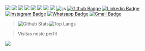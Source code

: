 ![](https://img.shields.io/badge/-SQL-000000?style=flat&logo=PostgreSQL)
![](https://img.shields.io/badge/-Git-000000?style=flat&logo=git&logoColor=F05032)
![](https://img.shields.io/badge/-GitHub-000000?style=flat&logo=github&logoColor=FFFFFF)
![](https://img.shields.io/badge/-Linux-000000?style=flat&logo=linux&logoColor=FFFF00)
![](https://img.shields.io/badge/-BootStrap-000000?style=flat&logo=BootStrap&logoColor=4B0082)
![](https://img.shields.io/badge/-HTML-000000?style=flat&logo=HTML5&logoColor=FF4500)
![](https://img.shields.io/badge/-CSS-000000?style=flat&logo=CSS3&logoColor=836FFF)
![](https://img.shields.io/badge/-JavaScript-000000?style=flat&logo=javaScript&logoColor=FFFF00)
![.js](https://img.shields.io/badge/-Node.js-000000?style=flat&logo=Node.js&logoColor=00FF00)
[![Github Badge](https://img.shields.io/github/followers/gubleo?label=Seguir&style=social)](https://github.com/gubleo)
[![Linkedin Badge](https://img.shields.io/badge/-LinkedIn-blue?style=flat-square&logo=Linkedin&logoColor=white&link=https://www.linkedin.com/in/gubleo/)](https://www.linkedin.com/in/gubleo/)
[![Instagram Badge](https://img.shields.io/badge/Instagram-C13584?style=flat-square&labelColor=C13584&logo=instagram&logoColor=white&link=https://www.instagram.com/gubleo/)](https://www.instagram.com/gubleo/)
[![Whatsapp Badge](https://img.shields.io/badge/-Whatsapp-4CA143?style=flat-square&labelColor=4CA143&logo=whatsapp&logoColor=white&link=https://api.whatsapp.com/send?phone=5511972761308)](https://api.whatsapp.com/send?phone=5511972761308)
[![Gmail Badge](https://img.shields.io/badge/-Gmail-c14438?style=flat-square&logo=Gmail&logoColor=white&link=mailto:gustavo@craos.net)](mailto:gustavo@craos.net)

>![Github Stats](https://github-readme-stats.vercel.app/api?username=gubleo&count_private=true&show_icons=true&include_all_commits=true)![Top Langs](https://github-readme-stats.vercel.app/api/top-langs/?username=gubleo&hide=TeX&layout=compact)


> Visitas neste perfil
<img src="https://profile-counter.glitch.me/gubleo/count.svg" />
